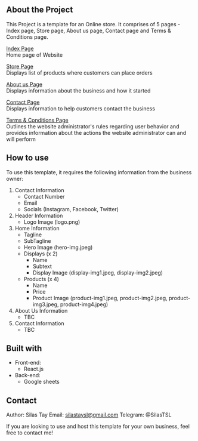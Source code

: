 ## About the Project

This Project is a template for an Online store. It comprises of 5 pages - Index page, Store page, About us page, Contact page and Terms & Conditions page.

<ins>Index Page</ins><br>
Home page of Website

<ins>Store Page</ins><br>
Displays list of products where customers can place orders

<ins>About us Page</ins><br>
Displays information about the business and how it started

<ins>Contact Page</ins><br>
Displays information to help customers contact the business

<ins>Terms & Conditions Page</ins><br>
Outlines the website administrator's rules regarding user behavior and provides information about the actions the website administrator can and will perform

## How to use

To use this template, it requires the following information from the business owner:

1. Contact Information
    - Contact Number
    - Email
    - Socials (Instagram, Facebook, Twitter)
2. Header Information
    - Logo Image (logo.png)
3. Home Information
    - Tagline
    - SubTagline
    - Hero Image (hero-img.jpeg)
    - Displays (x 2)
        - Name
        - Subtext
        - Display Image (display-img1.jpeg, display-img2.jpeg)
    - Products (x 4)
        - Name
        - Price
        - Product Image (product-img1.jpeg, product-img2.jpeg, product-img3.jpeg, product-img4.jpeg)
4. About Us Information
    - TBC
5. Contact Information
    - TBC

## Built with

- Front-end:
    - React.js
- Back-end:
    - Google sheets
    
## Contact
Author: Silas Tay
Email: silastaysl@gmail.com
Telegram: @SilasTSL

If you are looking to use and host this template for your own business, feel free to contact me!

